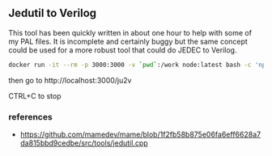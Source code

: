 ## Jedutil to Verilog

This tool has been quickly written in about one hour to help with some of my PAL files. It is incomplete and certainly buggy but the same concept could be used for a more robust tool that could do JEDEC to Verilog.

```bash
docker run -it --rm -p 3000:3000 -v `pwd`:/work node:latest bash -c 'npm install -g serve && serve /work'
```
then go to http://localhost:3000/ju2v

CTRL+C to stop

### references
- https://github.com/mamedev/mame/blob/1f2fb58b875e06fa6eff6628a7da815bbd9cedbe/src/tools/jedutil.cpp
